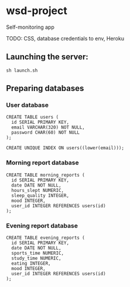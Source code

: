 # wsd-project

Self-monitoring app

TODO: CSS, database credentials to env, Heroku

## Launching the server:

`sh launch.sh`

## Preparing databases
### User database
```
CREATE TABLE users (
  id SERIAL PRIMARY KEY,
  email VARCHAR(320) NOT NULL,
  password CHAR(60) NOT NULL
);

CREATE UNIQUE INDEX ON users((lower(email)));
```
### Morning report database
```
CREATE TABLE morning_reports (
  id SERIAL PRIMARY KEY,
  date DATE NOT NULL,
  hours_slept NUMERIC,
  sleep_quality INTEGER,
  mood INTEGER,
  user_id INTEGER REFERENCES users(id)
);
```
### Evening report database
```
CREATE TABLE evening_reports (
  id SERIAL PRIMARY KEY,
  date DATE NOT NULL,
  sports_time NUMERIC,
  study_time NUMERIC,
  eating INTEGER,
  mood INTEGER,
  user_id INTEGER REFERENCES users(id)
);
```